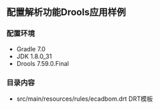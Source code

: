 ## 配置解析功能Drools应用样例

### 配置环境

- Gradle 7.0
- JDK 1.8.0_31
- Drools 7.59.0.Final

### 目录内容
- src/main/resources/rules/ecadbom.drt  DRT模板